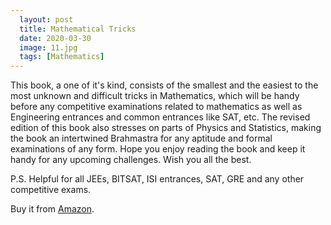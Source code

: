 ```yaml
---
  layout: post
  title: Mathematical Tricks
  date: 2020-03-30
  image: 11.jpg
  tags: [Mathematics]
---
```


This book, a one of it's kind, consists of the smallest and the easiest to the most unknown and difficult tricks in Mathematics, which will be handy before any competitive examinations related to mathematics as well as Engineering entrances and common entrances like SAT, etc.
The revised edition of this book also stresses on parts of Physics and Statistics, making the book an intertwined Brahmastra for any aptitude and formal examinations of any form.
Hope you enjoy reading the book and keep it handy for any upcoming challenges. Wish you all the best.

P.S. Helpful for all JEEs, BITSAT, ISI entrances, SAT, GRE and any other competitive exams.

Buy it from [Amazon](https://www.amazon.in/Mathematical-Tricks-Competitive-Examinations-Statistics-ebook/dp/B07WT5LQSP).

